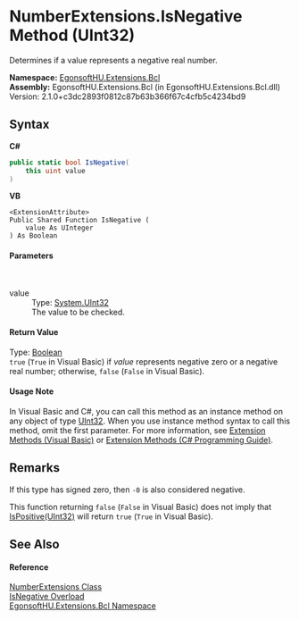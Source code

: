 # NumberExtensions.IsNegative Method (UInt32)
 

Determines if a value represents a negative real number.

**Namespace:**&nbsp;<a href="N_EgonsoftHU_Extensions_Bcl.md">EgonsoftHU.Extensions.Bcl</a><br />**Assembly:**&nbsp;EgonsoftHU.Extensions.Bcl (in EgonsoftHU.Extensions.Bcl.dll) Version: 2.1.0+c3dc2893f0812c87b63b366f67c4cfb5c4234bd9

## Syntax

**C#**<br />
``` C#
public static bool IsNegative(
	this uint value
)
```

**VB**<br />
``` VB
<ExtensionAttribute>
Public Shared Function IsNegative ( 
	value As UInteger
) As Boolean
```


#### Parameters
&nbsp;<dl><dt>value</dt><dd>Type: <a href="https://learn.microsoft.com/dotnet/api/system.uint32" target="_blank" rel="noopener noreferrer">System.UInt32</a><br />The value to be checked.</dd></dl>

#### Return Value
Type: <a href="https://learn.microsoft.com/dotnet/api/system.boolean" target="_blank" rel="noopener noreferrer">Boolean</a><br />`true` (`True` in Visual Basic) if *value* represents negative zero or a negative real number; otherwise, `false` (`False` in Visual Basic).

#### Usage Note
In Visual Basic and C#, you can call this method as an instance method on any object of type <a href="https://learn.microsoft.com/dotnet/api/system.uint32" target="_blank" rel="noopener noreferrer">UInt32</a>. When you use instance method syntax to call this method, omit the first parameter. For more information, see <a href="https://docs.microsoft.com/dotnet/visual-basic/programming-guide/language-features/procedures/extension-methods" target="_blank" rel="noopener noreferrer">Extension Methods (Visual Basic)</a> or <a href="https://docs.microsoft.com/dotnet/csharp/programming-guide/classes-and-structs/extension-methods" target="_blank" rel="noopener noreferrer">Extension Methods (C# Programming Guide)</a>.

## Remarks

If this type has signed zero, then `-0` is also considered negative.

This function returning `false` (`False` in Visual Basic) does not imply that <a href="M_EgonsoftHU_Extensions_Bcl_NumberExtensions_IsPositive_10.md">IsPositive(UInt32)</a> will return `true` (`True` in Visual Basic).


## See Also


#### Reference
<a href="T_EgonsoftHU_Extensions_Bcl_NumberExtensions.md">NumberExtensions Class</a><br /><a href="Overload_EgonsoftHU_Extensions_Bcl_NumberExtensions_IsNegative.md">IsNegative Overload</a><br /><a href="N_EgonsoftHU_Extensions_Bcl.md">EgonsoftHU.Extensions.Bcl Namespace</a><br />